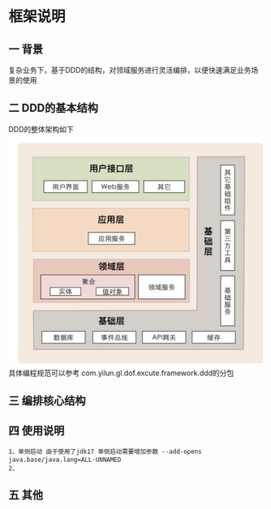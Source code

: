 
# 框架说明
## 一 背景 
复杂业务下，基于DDD的结构，对领域服务进行灵活编排，以便快速满足业务场景的使用
## 二 DDD的基本结构
DDD的整体架构如下
    ![img.png](img.png)
具体编程规范可以参考 com.yilun.gl.dof.excute.framework.ddd的分包
## 三 编排核心结构

## 四 使用说明
    1、单侧启动 由于使用了jdk17 单侧启动需要增加参数 --add-opens java.base/java.lang=ALL-UNNAMED
    2、
## 五 其他
